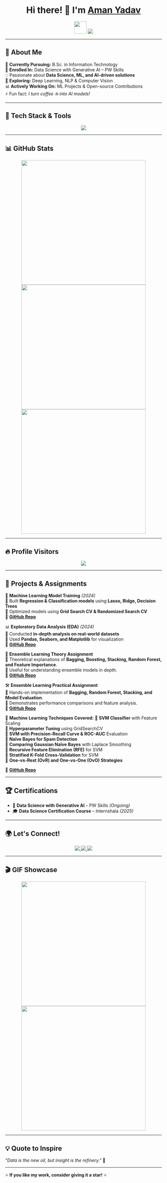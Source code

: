<h1 align="center">
  Hi there! 👋 I'm <a href="https://www.linkedin.com/in/aman-yadav-6b64b6253/" target="_blank">Aman Yadav</a>
</h1>

<p align="center">
  <img src="https://media.giphy.com/media/hvRJCLFzcasrR4ia7z/giphy.gif" width="40px"/>
  <img src="https://readme-typing-svg.herokuapp.com?font=Roboto&color=%23F7A41D&size=25&center=true&vCenter=true&width=550&lines=Aspiring+Data+Scientist+%7C+ML+Enthusiast;AI+%26+Data+Science+Explorer;Open+Source+Contributor;Passionate+about+AI-driven+Solutions">
</p>

---

## 📌 **About Me**
🌱 **Currently Pursuing:** B.Sc. in Information Technology  
📖 **Enrolled In:** Data Science with Generative AI – PW Skills  
💡 Passionate about **Data Science, ML, and AI-driven solutions**  
🔬 **Exploring:** Deep Learning, NLP & Computer Vision  
📊 **Actively Working On:** ML Projects & Open-source Contributions  
⚡ Fun fact: *I turn coffee ☕ into AI models!*

---

## 🚀 **Tech Stack & Tools**
<p align="center">
  <img src="https://skillicons.dev/icons?i=python,tensorflow,sklearn,pandas,numpy,sql,git,github,linux,vscode"/>
</p>

---

## 📊 **GitHub Stats**
<div align="center">
  <img src="https://github-readme-stats.vercel.app/api?username=Amanyadav-07&show_icons=true&theme=radical" width="400">
  <img src="https://github-readme-streak-stats.herokuapp.com/?user=Amanyadav-07&theme=radical" width="400">
  <img src="https://github-readme-stats.vercel.app/api/top-langs/?username=Amanyadav-07&layout=compact&theme=radical" width="400"/>
</div>

---

## 🔥 **Profile Visitors**
<p align="center">
  <img src="https://komarev.com/ghpvc/?username=Amanyadav-07&label=Profile%20Views&color=brightgreen&style=flat" />
</p>

---

## 🚀 **Projects & Assignments**
📂 **Machine Learning Model Training** *(2024)*  
🔹 Built **Regression & Classification models** using **Lasso, Ridge, Decision Trees**  
🔹 Optimized models using **Grid Search CV & Randomized Search CV**  
🔹 **[GitHub Repo](https://github.com/Amanyadav-07/Machine-Learning-Projects)**

📊 **Exploratory Data Analysis (EDA)** *(2024)*  
🔹 Conducted **in-depth analysis on real-world datasets**  
🔹 Used **Pandas, Seaborn, and Matplotlib** for visualization  
🔹 **[GitHub Repo](https://github.com/Amanyadav-07/Machine-Learning-Projects/tree/main/EDA)**

🏰 **Ensemble Learning Theory Assignment**  
🔹 Theoretical explanations of **Bagging, Boosting, Stacking, Random Forest, and Feature Importance**.  
🔹 Useful for understanding ensemble models in depth.  
🔹 **[GitHub Repo](https://github.com/Amanyadav-07/Ensemble_Learning_Theory_Assignment)**

🛠 **Ensemble Learning Practical Assignment**  
🔹 Hands-on implementation of **Bagging, Random Forest, Stacking, and Model Evaluation**.  
🔹 Demonstrates performance comparisons and feature analysis.  
🔹 **[GitHub Repo](https://github.com/Amanyadav-07/Ensemble_Learning_Practical_Assignment)**

🚀 **Machine Learning Techniques Covered:**
🔹 **SVM Classifier** with Feature Scaling  
🔹 **Hyperparameter Tuning** using GridSearchCV  
🔹 **SVM with Precision-Recall Curve & ROC-AUC** Evaluation  
🔹 **Naïve Bayes for Spam Detection**  
🔹 **Comparing Gaussian Naïve Bayes** with Laplace Smoothing  
🔹 **Recursive Feature Elimination (RFE)** for SVM  
🔹 **Stratified K-Fold Cross-Validation** for SVM  
🔹 **One-vs-Rest (OvR) and One-vs-One (OvO) Strategies**

🔗 **[GitHub Repo](https://github.com/Amanyadav-07/Machine-Learning-Projects)**

---

## 🏆 **Certifications**
- 🏅 **Data Science with Generative AI** – PW Skills *(Ongoing)*  
- 🎓 **Data Science Certification Course** – Internshala *(2025)*  

---

## 🌍 **Let's Connect!**
<p align="center">
  <a href="https://www.linkedin.com/in/aman-yadav-6b64b6253/" target="_blank">
    <img src="https://img.shields.io/badge/LinkedIn-0A66C2?style=for-the-badge&logo=linkedin&logoColor=white"/>
  </a>
  <a href="https://github.com/Amanyadav-07" target="_blank">
    <img src="https://img.shields.io/badge/GitHub-181717?style=for-the-badge&logo=github&logoColor=white"/>
  </a>
  <a href="mailto:amanyadav32327@gmail.com">
    <img src="https://img.shields.io/badge/Email-D14836?style=for-the-badge&logo=gmail&logoColor=white"/>
  </a>
</p>

---

## 🎬 **GIF Showcase**
<p align="center">
  <img src="https://media.giphy.com/media/xT9IgzoKnwFNmISR8I/giphy.gif" width="400", height = "400">
  <img src="https://media.giphy.com/media/QpVUMRUJGokfqXyfa1/giphy.gif" width="400">
</p>

---

## 💡 **Quote to Inspire**
_"Data is the new oil, but insight is the refinery."_ 🚀  

---

⭐ **If you like my work, consider giving it a star!** ⭐
